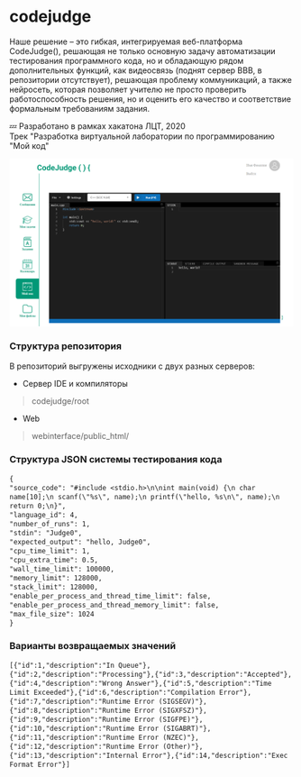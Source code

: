 # codejudge
Наше решение – это гибкая, интегрируемая веб-платформа CodeJudge(), решающая не только основную задачу автоматизации тестирования программного кода, но и обладающую рядом дополнительных функций, как видеосвязь (поднят сервер BBB, в репозитории отсутствует), решающая проблему коммуникаций, а также нейросеть, которая позволяет учителю не просто проверить работоспособность решения, но и оценить его качество и соответствие формальным требованиям задания.

:zzz: Разработано в рамках хакатона ЛЦТ, 2020  
Трек "Разработка виртуальной лаборатории по программированию "Мой код"

![Скринот](https://github.com/EANeustroeva/codejudge/blob/master/screen.png)

### Структура репозитория
В репозиторий выгружены исходники с двух разных серверов:
* Сервер IDE и компиляторы
> codejudge/root
* Web 
> webinterface/public_html/

### Структура JSON системы тестирования кода
```
{
"source_code": "#include <stdio.h>\n\nint main(void) {\n char name[10];\n scanf(\"%s\", name);\n printf(\"hello, %s\n\", name);\n return 0;\n}",
"language_id": 4,
"number_of_runs": 1,
"stdin": "Judge0",
"expected_output": "hello, Judge0",
"cpu_time_limit": 1,
"cpu_extra_time": 0.5,
"wall_time_limit": 100000,
"memory_limit": 128000,
"stack_limit": 128000,
"enable_per_process_and_thread_time_limit": false,
"enable_per_process_and_thread_memory_limit": false,
"max_file_size": 1024
}
```

### Варианты возвращаемых значений

```
[{"id":1,"description":"In Queue"},{"id":2,"description":"Processing"},{"id":3,"description":"Accepted"},{"id":4,"description":"Wrong Answer"},{"id":5,"description":"Time Limit Exceeded"},{"id":6,"description":"Compilation Error"},{"id":7,"description":"Runtime Error (SIGSEGV)"},{"id":8,"description":"Runtime Error (SIGXFSZ)"},{"id":9,"description":"Runtime Error (SIGFPE)"},{"id":10,"description":"Runtime Error (SIGABRT)"},{"id":11,"description":"Runtime Error (NZEC)"},{"id":12,"description":"Runtime Error (Other)"},{"id":13,"description":"Internal Error"},{"id":14,"description":"Exec Format Error"}]
```

